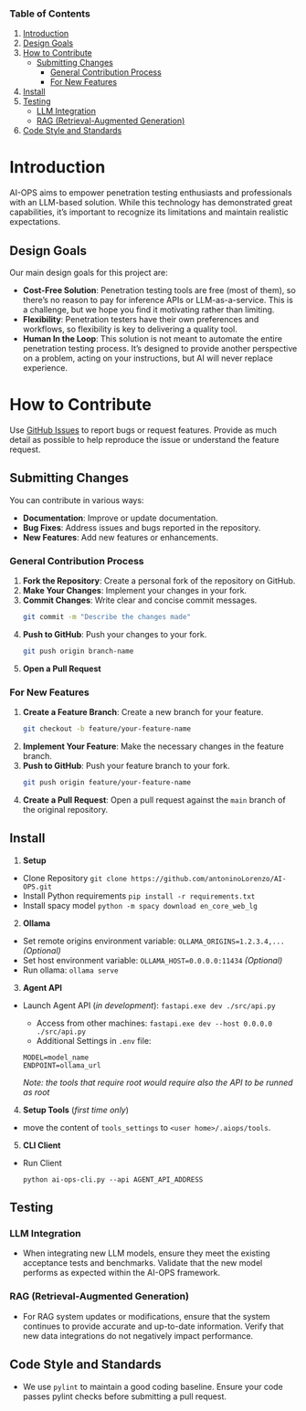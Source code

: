 ### Table of Contents

1. [Introduction](#introduction)
2. [Design Goals](#design-goals)
3. [How to Contribute](#how-to-contribute)
   - [Submitting Changes](#submitting-changes)
     - [General Contribution Process](#general-contribution-process)
     - [For New Features](#for-new-features)
4. [Install](#install)
5. [Testing](#testing)
   - [LLM Integration](#llm-integration)
   - [RAG (Retrieval-Augmented Generation)](#rag-retrieval-augmented-generation)
6. [Code Style and Standards](#code-style-and-standards)

# Introduction

AI-OPS aims to empower penetration testing enthusiasts and professionals with an LLM-based solution. 
While this technology has demonstrated great capabilities, it’s important to recognize its limitations 
and maintain realistic expectations.

## Design Goals

Our main design goals for this project are:
- **Cost-Free Solution**: Penetration testing tools are free (most of them), so there’s no reason to pay for inference APIs or LLM-as-a-service. This is a challenge, but we hope you find it motivating rather than limiting.
- **Flexibility**: Penetration testers have their own preferences and workflows, so flexibility is key to delivering a quality tool.
- **Human In the Loop**: This solution is not meant to automate the entire penetration testing process. It’s designed to provide another perspective on a problem, acting on your instructions, but AI will never replace experience.

# How to Contribute

Use [GitHub Issues](https://github.com/antoninoLorenzo/AI-OPS/issues) to report bugs or request features. 
Provide as much detail as possible to help reproduce the issue or understand the feature request.

## Submitting Changes

You can contribute in various ways:
- **Documentation**: Improve or update documentation.
- **Bug Fixes**: Address issues and bugs reported in the repository.
- **New Features**: Add new features or enhancements.

### General Contribution Process

1. **Fork the Repository**: Create a personal fork of the repository on GitHub.
2. **Make Your Changes**: Implement your changes in your fork.
3. **Commit Changes**: Write clear and concise commit messages.
    ```bash
    git commit -m "Describe the changes made"
    ```
4. **Push to GitHub**: Push your changes to your fork.
    ```bash
    git push origin branch-name
    ```
5. **Open a Pull Request**

### For New Features

1. **Create a Feature Branch**: Create a new branch for your feature.
    ```bash
    git checkout -b feature/your-feature-name
    ```
2. **Implement Your Feature**: Make the necessary changes in the feature branch.
3. **Push to GitHub**: Push your feature branch to your fork.
    ```bash
    git push origin feature/your-feature-name
    ```
4. **Create a Pull Request**: Open a pull request against the `main` branch of the original repository.

## Install

1. **Setup**
- Clone Repository `git clone https://github.com/antoninoLorenzo/AI-OPS.git`
- Install Python requirements `pip install -r requirements.txt`
- Install spacy model `python -m spacy download en_core_web_lg`


2. **Ollama**
- Set remote origins environment variable:  `OLLAMA_ORIGINS=1.2.3.4,...` *(Optional)*
- Set host environment variable: `OLLAMA_HOST=0.0.0.0:11434` *(Optional)*
- Run ollama: `ollama serve`


3. **Agent API**
- Launch Agent API (*in development*): `fastapi.exe dev ./src/api.py`
  
  -  Access from other machines: `fastapi.exe dev --host 0.0.0.0 ./src/api.py`
  -  Additional Settings in `.env` file:
  ```
  MODEL=model_name
  ENDPOINT=ollama_url
  ```
  *Note: the tools that require root would require also the API to be runned as root*

4. **Setup Tools** (*first time only*)
- move the content of `tools_settings` to `<user home>/.aiops/tools`.

5. **CLI Client**
- Run Client
  ```
  python ai-ops-cli.py --api AGENT_API_ADDRESS
  ```

## Testing

### LLM Integration

- When integrating new LLM models, ensure they meet the existing acceptance tests and benchmarks. Validate that the new model performs as expected within the AI-OPS framework.

### RAG (Retrieval-Augmented Generation)

- For RAG system updates or modifications, ensure that the system continues to provide accurate and up-to-date information. Verify that new data integrations do not negatively impact performance.

## Code Style and Standards

- We use `pylint` to maintain a good coding baseline. Ensure your code passes pylint checks before submitting a pull request.
